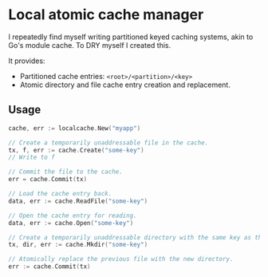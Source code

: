# Local atomic cache manager

I repeatedly find myself writing partitioned keyed caching systems, akin to Go's module cache. To DRY myself I created
this.

It provides:

- Partitioned cache entries: `<root>/<partition>/<key>`
- Atomic directory and file cache entry creation and replacement.

## Usage

```go
cache, err := localcache.New("myapp")

// Create a temporarily unaddressable file in the cache.
tx, f, err := cache.Create("some-key")
// Write to f

// Commit the file to the cache.
err = cache.Commit(tx)

// Load the cache entry back.
data, err := cache.ReadFile("some-key")

// Open the cache entry for reading.
data, err := cache.Open("some-key")

// Create a temporarily unaddressable directory with the same key as the previous file.
tx, dir, err := cache.Mkdir("some-key")

// Atomically replace the previous file with the new directory.
err := cache.Commit(tx)
```